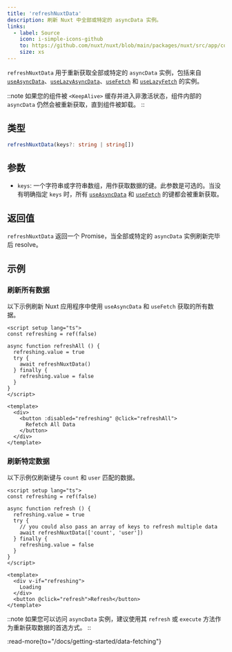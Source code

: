 ```yaml
---
title: 'refreshNuxtData'
description: 刷新 Nuxt 中全部或特定的 asyncData 实例。
links:
  - label: Source
    icon: i-simple-icons-github
    to: https://github.com/nuxt/nuxt/blob/main/packages/nuxt/src/app/composables/asyncData.ts
    size: xs
---
```


`refreshNuxtData` 用于重新获取全部或特定的 `asyncData` 实例，包括来自 [`useAsyncData`](/docs/api/composables/use-async-data)、[`useLazyAsyncData`](/docs/api/composables/use-lazy-async-data)、[`useFetch`](/docs/api/composables/use-fetch) 和 [`useLazyFetch`](/docs/api/composables/use-lazy-fetch) 的实例。

::note
如果您的组件被 `<KeepAlive>` 缓存并进入非激活状态，组件内部的 `asyncData` 仍然会被重新获取，直到组件被卸载。
::

## 类型

```ts
refreshNuxtData(keys?: string | string[])
```

## 参数

* `keys`: 一个字符串或字符串数组，用作获取数据的键。此参数是可选的。当没有明确指定 `keys` 时，所有 [`useAsyncData`](/docs/api/composables/use-async-data) 和 [`useFetch`](/docs/api/composables/use-fetch) 的键都会被重新获取。

## 返回值

`refreshNuxtData` 返回一个 Promise，当全部或特定的 `asyncData` 实例刷新完毕后 resolve。

## 示例

### 刷新所有数据

以下示例刷新 Nuxt 应用程序中使用 `useAsyncData` 和 `useFetch` 获取的所有数据。

```vue [pages/some-page.vue]
<script setup lang="ts">
const refreshing = ref(false)

async function refreshAll () {
  refreshing.value = true
  try {
    await refreshNuxtData()
  } finally {
    refreshing.value = false
  }
}
</script>

<template>
  <div>
    <button :disabled="refreshing" @click="refreshAll">
      Refetch All Data
    </button>
  </div>
</template>
```

### 刷新特定数据

以下示例仅刷新键与 `count` 和 `user` 匹配的数据。

```vue [pages/some-page.vue]
<script setup lang="ts">
const refreshing = ref(false)

async function refresh () {
  refreshing.value = true
  try {
    // you could also pass an array of keys to refresh multiple data
    await refreshNuxtData(['count', 'user'])
  } finally {
    refreshing.value = false
  }
}
</script>

<template>
  <div v-if="refreshing">
    Loading
  </div>
  <button @click="refresh">Refresh</button>
</template>
```

::note
如果您可以访问 `asyncData` 实例，建议使用其 `refresh` 或 `execute` 方法作为重新获取数据的首选方式。
::

:read-more{to="/docs/getting-started/data-fetching"}
